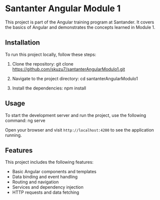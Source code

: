 
# Santanter Angular Module 1

This project is part of the Angular training program at Santander. It covers the basics of Angular and demonstrates the concepts learned in Module 1.


## Installation

To run this project locally, follow these steps:

1. Clone the repository:
git clone https://github.com/skuzu7/santanterAngularModulo1.git


2. Navigate to the project directory:
cd santanterAngularModulo1


3. Install the dependencies:
npm install


## Usage

To start the development server and run the project, use the following command:
ng serve


Open your browser and visit `http://localhost:4200` to see the application running.

## Features

This project includes the following features:

- Basic Angular components and templates
- Data binding and event handling
- Routing and navigation
- Services and dependency injection
- HTTP requests and data fetching

